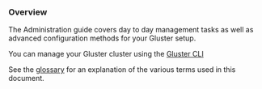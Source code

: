 ### Overview


The Administration guide covers day to day management tasks as well as advanced configuration methods for your Gluster setup.

You can manage your Gluster cluster using the [Gluster CLI](../CLI-Reference/cli-main.md)

See the [glossary](../glossary.md) for an explanation of the various terms used in this document.
